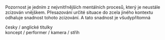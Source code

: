 Pozornost je jedním z nejvnitřnějších mentálních procesů, který je neustále zcizován vnějškem. Přesazování určité situace do zcela jiného kontextu odhaluje snadnost tohoto zcizování. A tato snadnost je všudypřítomná

česky / anglické titulky  
koncept / performer / kamera / střih  
